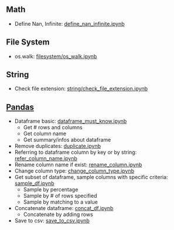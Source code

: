 
## Math
- Define Nan, Infinite: [define_nan_infinite.ipynb](math/define_nan_infinite.ipynb)

## File System
- os.walk: [filesystem/os_walk.ipynb](filesystem/os_walk.ipynb)

## String
- Check file extension: [string/check_file_extension.ipynb](string/check_file_extension.ipynb)

## [Pandas](https://pandas.pydata.org/docs/reference/)

- Dataframe basic: [dataframe_must_know.ipynb](pandas/dataframe_must_know.ipynb)
    - Get # rows and columns
    - Get column name
    - Get summary/infos about dataframe
- Remove duplicates: [duplicate.ipynb](pandas/duplicate.ipynb)
- Referring to dataframe column by key or by string: [refer_column_name.ipynb](pandas/refer_column_name.ipynb)
- Rename column name if exist: [rename_column.ipynb](pandas/rename_column.ipynb)
- Change column type: [change_column_type.ipynb](pandas/change_column_type.ipynb)
- Get subset of dataframe, sample columns with specific criteria: [sample_df.ipynb](pandas/sample_df.ipynb)
    - Sample by percentage
    - Sample by # of rows specified
    - Sample by matching to a value
- Concatenate dataframe: [concat_df.ipynb](pandas/concat_df.ipynb)
    - Concatenate by adding rows
- Save to csv: [save_to_csv.ipynb](pandas/save_to_csv.ipynb)